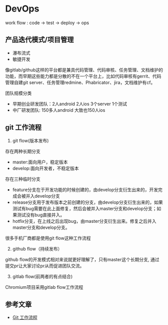 # DevOps

work flow : code -> test -> deploy -> ops

## 产品迭代模式/项目管理

- 瀑布流式
- 敏捷开发

像gitlab/github这样的平台都是兼具代码管理、代码审核、任务管理、文档维护的功能，而早期这些能力都是分散的不在一个平台上，比如代码审核有gerrit、代码管理自建git server、任务管理redmine、Phabricator、jira，文档维护有cf。

团队规模分类

- 早期创业研发团队：2人android  2人ios  3个server   1个测试
- 中厂研发团队: 150多人android 大致也150人ios

## git 工作流程
1. git flow(版本发布)

存在两种长期分支

- master:面向用户，稳定版本
- develop:面向开发者，不稳定版本

存在三种临时分支

- feature分支在于开发功能的时候创建的，由develop分支衍生出来的，开发完成会被并入develop分支
- release分支用于发布版本之前创建的分支，由develop分支衍生出来的，如果测试有bug需要在此上面修复，然后会被并入master分支和develop分支；如果测试没有bug直接并入。
- hotfix分支，在上线之后出现bug，由master分支衍生出来。修复之后并入master分支和develop分支。

很多手机厂商都是使用git flow这种工作流程

2. github flow（持续发布）

github flow的开发模式相对来说就更好理解了，只有master这个长期分支, 通过提交pr让大家讨论pr从而促进团队交流。

3. gitlab flow(前两者的有点结合)

Chromium项目采用gitlab flow工作流程

## 参考文章

- [Git 工作流程](http://www.ruanyifeng.com/blog/2015/12/git-workflow.html)
